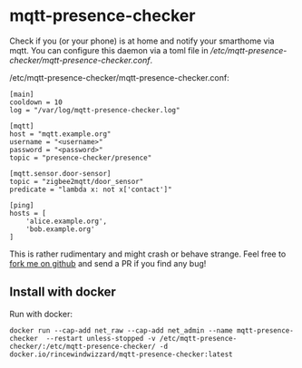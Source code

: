 # mqtt-presence-checker

Check if you (or your phone) is at home and notify your smarthome via mqtt.
You can configure this daemon via a toml file in _/etc/mqtt-presence-checker/mqtt-presence-checker.conf_.

/etc/mqtt-presence-checker/mqtt-presence-checker.conf:

    [main]
    cooldown = 10
    log = "/var/log/mqtt-presence-checker.log"

    [mqtt]
    host = "mqtt.example.org"
    username = "<username>"
    password = "<password>"
    topic = "presence-checker/presence"
    
    [mqtt.sensor.door-sensor]
    topic = "zigbee2mqtt/door_sensor"
    predicate = "lambda x: not x['contact']"

    [ping]
    hosts = [
        'alice.example.org',
        'bob.example.org'
    ]

This is rather rudimentary and might crash or behave strange. Feel free to [fork me on github](https://github.com/RincewindWizzard/mqtt-presence-checker) and send a PR if you find any bug!

## Install with docker

Run with docker:

    docker run --cap-add net_raw --cap-add net_admin --name mqtt-presence-checker  --restart unless-stopped -v /etc/mqtt-presence-checker/:/etc/mqtt-presence-checker/ -d docker.io/rincewindwizzard/mqtt-presence-checker:latest

